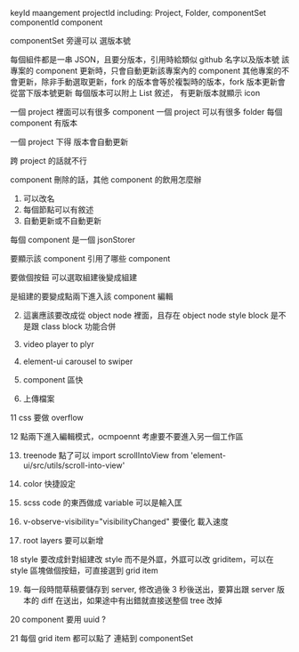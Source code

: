keyId maangement
projectId including: Project, Folder, componentSet
componentId component

componentSet 旁邊可以 選版本號

每個組件都是一串 JSON，且要分版本，引用時給類似 github 名字以及版本號
該專案的 component 更新時，只會自動更新該專案內的 component
其他專案的不會更新，除非手動選取更新，fork 的版本會等於複製時的版本，fork 版本更新會從當下版本號更新
每個版本可以附上 List 敘述，
有更新版本就顯示 icon

一個 project 裡面可以有很多 component
一個 project 可以有很多 folder
每個 component 有版本

一個 project 下得 版本會自動更新

跨 project 的話就不行

component 刪除的話，其他 component 的飲用怎麼辦

1. 可以改名
2. 每個節點可以有敘述
3. 自動更新或不自動更新

每個 component 是一個 jsonStorer

要顯示該 component 引用了哪些 component

要做個按鈕 可以選取組建後變成組建

是組建的要變成點兩下進入該 component 編輯

2. 這裏應該要改成從 object node 裡面，且存在 object node
   style block 是不是跟 class block 功能合併

3. video player to plyr

4. element-ui carousel to swiper

5. component 區快

6. 上傳檔案

11 css 要做 overflow

12 點兩下進入編輯模式，ocmpoennt 考慮要不要進入另一個工作區

13. treenode 點了可以 import scrollIntoView from 'element-ui/src/utils/scroll-into-view'

14. color 快捷設定

15. scss code 的東西做成 variable 可以是輸入匡

16. v-observe-visibility="visibilityChanged" 要優化 載入速度

17. root layers 要可以新增

18 style 要改成針對組建改 style 而不是外誆，外誆可以改 griditem，可以在 style 區塊做個按鈕，可直接選到 grid item

19. 每一段時間草稿要儲存到 server, 修改過後 3 秒後送出，要算出跟 server 版本的 diff 在送出，如果途中有出錯就直接送整個 tree 改掉

20 component 要用 uuid ?

21 每個 grid item 都可以點了 連結到 componentSet
